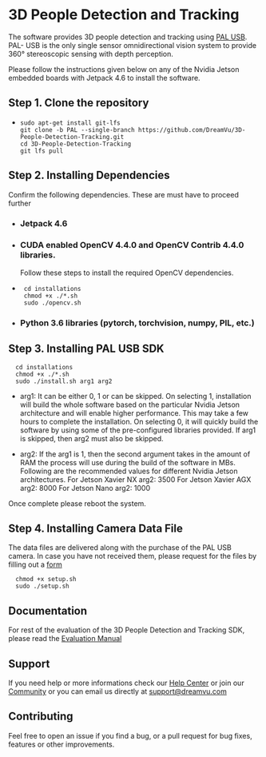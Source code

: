 # 3D People Detection and Tracking 
The software provides 3D people detection and tracking using [PAL USB](https://dreamvu.com/pal-usb/). PAL- USB is the only single sensor omnidirectional vision system to provide 360° stereoscopic sensing with depth perception. 

Please follow the instructions given below on any of the Nvidia Jetson embedded boards with Jetpack 4.6 to install the software.

## Step 1. Clone the repository 
-     sudo apt-get install git-lfs
      git clone -b PAL --single-branch https://github.com/DreamVu/3D-People-Detection-Tracking.git
      cd 3D-People-Detection-Tracking
      git lfs pull
      
## Step 2. Installing Dependencies 
Confirm the following dependencies. These are must have to proceed further

- ### Jetpack 4.6

- ### CUDA enabled OpenCV 4.4.0 and OpenCV Contrib 4.4.0 libraries. 
  Follow these steps to install the required OpenCV dependencies. 
-      cd installations
       chmod +x ./*.sh
       sudo ./opencv.sh

- ### Python 3.6 libraries (pytorch, torchvision, numpy, PIL, etc.)

## Step 3. Installing PAL USB SDK
      cd installations
      chmod +x ./*.sh
      sudo ./install.sh arg1 arg2

  - arg1: It can be either 0, 1 or can be skipped.  On selecting 1, installation will build the whole software based on the particular Nvidia Jetson architecture and will enable higher performance. This may take a few hours to complete the installation. On selecting 0, it will quickly build the software by using some of the pre-configured libraries provided. If arg1 is skipped, then arg2 must also be skipped.

  - arg2:  If the arg1 is 1, then the second argument takes in the amount of RAM the process will use during the build of the software in MBs. Following are the recommended values for different Nvidia Jetson architectures.
            For Jetson Xavier NX arg2: 3500
            For Jetson Xavier AGX arg2: 8000
            For Jetson Nano arg2: 1000
            
Once complete please reboot the system.

## Step 4. Installing Camera Data File 
The data files are delivered along with the purchase of the PAL USB camera. In case you have not received them, please request for the files by filling out a [form](https://support.dreamvu.com/portal/en/newticket)

      chmod +x setup.sh
      sudo ./setup.sh


## Documentation 
For rest of the evaluation of the 3D People Detection and Tracking SDK, please read the [Evaluation Manual](https://docs.google.com/document/d/e/2PACX-1vSHmm4eHTxWZ0G1LhdJgI0NANms3ProJZyiBbBw7GNlKyMVQY6Wuw4FEvB9tUM0FuCK74i0AyEv25WG/pub)

## Support 
If you need help or more informations check our [Help Center](https://support.dreamvu.com/portal/en/home) or join our [Community](https://support.dreamvu.com/portal/en/community/dreamvu-inc) or you can email us directly at support@dreamvu.com 

## Contributing
Feel free to open an issue if you find a bug, or a pull request for bug fixes, features or other improvements.
